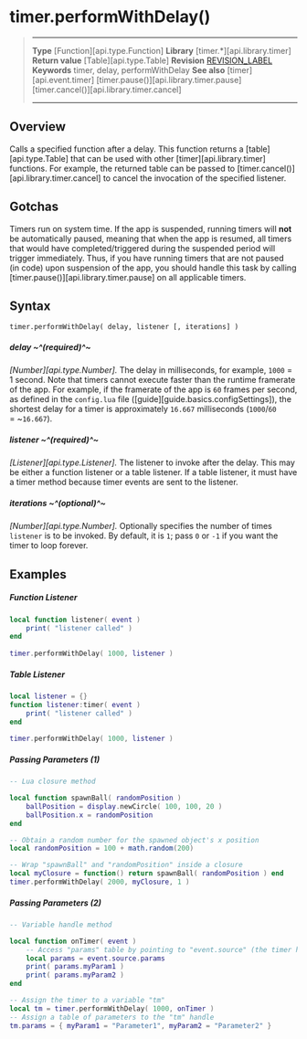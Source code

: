 
# timer.performWithDelay()

> --------------------- ------------------------------------------------------------------------------------------
> __Type__              [Function][api.type.Function]
> __Library__           [timer.*][api.library.timer]
> __Return value__      [Table][api.type.Table]
> __Revision__          [REVISION_LABEL](REVISION_URL)
> __Keywords__          timer, delay, performWithDelay
> __See also__          [timer][api.event.timer]
>                       [timer.pause()][api.library.timer.pause]
>                       [timer.cancel()][api.library.timer.cancel]
> --------------------- ------------------------------------------------------------------------------------------


## Overview

Calls a specified function after a delay. This function returns a [table][api.type.Table] that can be used with other [timer][api.library.timer] functions. For example, the returned table can be passed to [timer.cancel()][api.library.timer.cancel] to cancel the invocation of the specified listener.


## Gotchas

Timers run on system time. If the app is suspended, running timers will __not__ be automatically paused, meaning that when the app is resumed, all timers that would have completed/triggered during the suspended period will trigger immediately. Thus, if you have running timers that are not paused (in&nbsp;code) upon suspension of the app, you should handle this task by calling [timer.pause()][api.library.timer.pause] on all applicable timers.


## Syntax

	timer.performWithDelay( delay, listener [, iterations] )

##### delay ~^(required)^~
_[Number][api.type.Number]._ The delay in milliseconds, for example, `1000` = 1 second. Note that timers cannot execute faster than the runtime framerate of the app. For example, if the framerate of the app is `60` frames per second, as defined in the `config.lua` file \([guide][guide.basics.configSettings]\), the shortest delay for a timer is approximately `16.667` milliseconds <nobr>(`1000`/`60` = ~`16.667`)</nobr>.

##### listener ~^(required)^~
_[Listener][api.type.Listener]._ The listener to invoke after the delay. This may be either a function listener or a table listener. If a table listener, it must have a timer method because timer events are sent to the listener.

##### iterations ~^(optional)^~
_[Number][api.type.Number]._ Optionally specifies the number of times `listener` is to be invoked. By default, it is `1`; pass `0` or `-1` if you want the timer to loop forever.


## Examples

##### Function Listener

`````lua
local function listener( event )
    print( "listener called" )
end
 
timer.performWithDelay( 1000, listener )
`````

##### Table Listener

`````lua
local listener = {}
function listener:timer( event )
    print( "listener called" )
end
 
timer.performWithDelay( 1000, listener )
`````

##### Passing Parameters (1)

`````lua
-- Lua closure method

local function spawnBall( randomPosition )
    ballPosition = display.newCircle( 100, 100, 20 )
    ballPosition.x = randomPosition
end

-- Obtain a random number for the spawned object's x position
local randomPosition = 100 + math.random(200)

-- Wrap "spawnBall" and "randomPosition" inside a closure
local myClosure = function() return spawnBall( randomPosition ) end
timer.performWithDelay( 2000, myClosure, 1 )
`````

##### Passing Parameters (2)

``````lua
-- Variable handle method

local function onTimer( event )
    -- Access "params" table by pointing to "event.source" (the timer handle)
    local params = event.source.params
    print( params.myParam1 )
    print( params.myParam2 )
end

-- Assign the timer to a variable "tm"
local tm = timer.performWithDelay( 1000, onTimer )
-- Assign a table of parameters to the "tm" handle
tm.params = { myParam1 = "Parameter1", myParam2 = "Parameter2" }
``````
